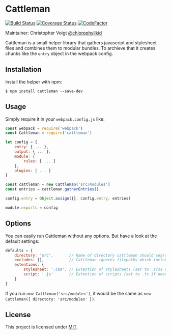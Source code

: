 Cattleman
=========
[![Build Status](https://travis-ci.org/chlorophyllkid/cattleman.svg?branch=master)](https://travis-ci.org/chlorophyllkid/cattleman)
[![Coverage Status](https://coveralls.io/repos/github/chlorophyllkid/cattleman/badge.svg?branch=master)](https://coveralls.io/github/chlorophyllkid/cattleman?branch=master)
[![CodeFactor](https://www.codefactor.io/repository/github/chlorophyllkid/cattleman/badge)](https://www.codefactor.io/repository/github/chlorophyllkid/cattleman)

Maintainer: Christopher Voigt [@chlorophyllkid](https://twitter.com/chlorophyllkid)

Cattleman is a small helper library that gathers javascript and stylesheet files and combines them to modular bundles.
To archieve that it creates chunks like the `entry` object in the webpack config.

Installation
------------
Install the helper with npm:
```shell
$ npm install cattleman --save-dev
```

Usage
-----
Simply require it in your `webpack.config.js` like:

```javascript
const webpack = require('webpack')
const Cattleman = require('cattleman')

let config = {
    entry: { ... },
    output: { ... },
    module: {
        rules: [ ... ]
    },
    plugins: [ ... ]
}

const cattleman = new Cattleman('src/modules')
const entries = cattleman.gatherEntries()

config.entry = Object.assign({}, config.entry, entries)

module.exports = config

```

Options
-------
You can easily run Cattleman without any options. But have a look at the default settings:
```javascript
defaults = {
    directory: 'src',       // Name of directory cattleman should search in.
    excludes: [],           // Cattleman ignores filepaths which include the strings listed here.
    extentions: {
        stylesheet: '.css', // Extention of stylesheets (set to .scss or .less if needed)
        script: '.js'       // Extention of scripts (set to .ts if needed)
    }
}
```
If you run `new Cattleman('src/modules')`, it would be the same as `new Cattleman({ directory: 'src/modules' })`.

License
-------
This project is licensed under [MIT](https://github.com/chlorophyllkid/cattleman/blob/master/LICENSE).
